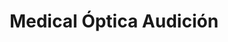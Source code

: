 ---
title: "Medical Óptica Audición"
url: /bilbao/medical-optica-audicion-plaza-zabalburu/
shop: óptico
---